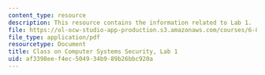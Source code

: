 ```yaml
---
content_type: resource
description: This resource contains the information related to Lab 1.
file: https://ol-ocw-studio-app-production.s3.amazonaws.com/courses/6-858-computer-systems-security-fall-2014/af3398eef4ec504934b989b26bbc920a_MIT6_858F14_lab1.pdf
file_type: application/pdf
resourcetype: Document
title: Class on Computer Systems Security, Lab 1
uid: af3398ee-f4ec-5049-34b9-89b26bbc920a
---
```

